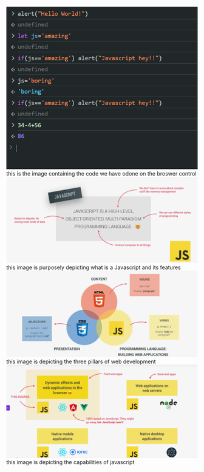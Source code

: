 <!-- this is the initial markdown file.... -->
![First Look](image.png)
this is the image containing the code we have odone on the broswer control
![Javascript !!!](image-1.png) this image is purposely depicting what is a Javascript and its features
![3 pillars of Web](image-3.png) this image is depicting the three pillars of web development
![what Javacript can do  ](image-4.png) this image is depicting the capabilities of javascript